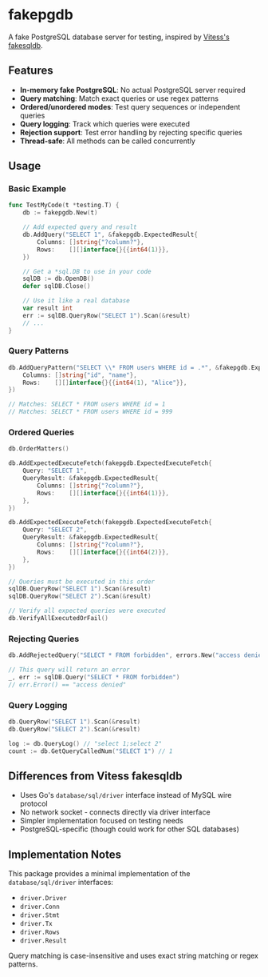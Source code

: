 # fakepgdb

A fake PostgreSQL database server for testing, inspired by [Vitess's fakesqldb](https://github.com/vitessio/vitess/tree/main/go/mysql/fakesqldb).

## Features

- **In-memory fake PostgreSQL**: No actual PostgreSQL server required
- **Query matching**: Match exact queries or use regex patterns
- **Ordered/unordered modes**: Test query sequences or independent queries
- **Query logging**: Track which queries were executed
- **Rejection support**: Test error handling by rejecting specific queries
- **Thread-safe**: All methods can be called concurrently

## Usage

### Basic Example

```go
func TestMyCode(t *testing.T) {
    db := fakepgdb.New(t)

    // Add expected query and result
    db.AddQuery("SELECT 1", &fakepgdb.ExpectedResult{
        Columns: []string{"?column?"},
        Rows:    [][]interface{}{{int64(1)}},
    })

    // Get a *sql.DB to use in your code
    sqlDB := db.OpenDB()
    defer sqlDB.Close()

    // Use it like a real database
    var result int
    err := sqlDB.QueryRow("SELECT 1").Scan(&result)
    // ...
}
```

### Query Patterns

```go
db.AddQueryPattern("SELECT \\* FROM users WHERE id = .*", &fakepgdb.ExpectedResult{
    Columns: []string{"id", "name"},
    Rows:    [][]interface{}{{int64(1), "Alice"}},
})

// Matches: SELECT * FROM users WHERE id = 1
// Matches: SELECT * FROM users WHERE id = 999
```

### Ordered Queries

```go
db.OrderMatters()

db.AddExpectedExecuteFetch(fakepgdb.ExpectedExecuteFetch{
    Query: "SELECT 1",
    QueryResult: &fakepgdb.ExpectedResult{
        Columns: []string{"?column?"},
        Rows:    [][]interface{}{{int64(1)}},
    },
})

db.AddExpectedExecuteFetch(fakepgdb.ExpectedExecuteFetch{
    Query: "SELECT 2",
    QueryResult: &fakepgdb.ExpectedResult{
        Columns: []string{"?column?"},
        Rows:    [][]interface{}{{int64(2)}},
    },
})

// Queries must be executed in this order
sqlDB.QueryRow("SELECT 1").Scan(&result)
sqlDB.QueryRow("SELECT 2").Scan(&result)

// Verify all expected queries were executed
db.VerifyAllExecutedOrFail()
```

### Rejecting Queries

```go
db.AddRejectedQuery("SELECT * FROM forbidden", errors.New("access denied"))

// This query will return an error
_, err := sqlDB.Query("SELECT * FROM forbidden")
// err.Error() == "access denied"
```

### Query Logging

```go
db.QueryRow("SELECT 1").Scan(&result)
db.QueryRow("SELECT 2").Scan(&result)

log := db.QueryLog() // "select 1;select 2"
count := db.GetQueryCalledNum("SELECT 1") // 1
```

## Differences from Vitess fakesqldb

- Uses Go's `database/sql/driver` interface instead of MySQL wire protocol
- No network socket - connects directly via driver interface
- Simpler implementation focused on testing needs
- PostgreSQL-specific (though could work for other SQL databases)

## Implementation Notes

This package provides a minimal implementation of the `database/sql/driver` interfaces:

- `driver.Driver`
- `driver.Conn`
- `driver.Stmt`
- `driver.Tx`
- `driver.Rows`
- `driver.Result`

Query matching is case-insensitive and uses exact string matching or regex patterns.
